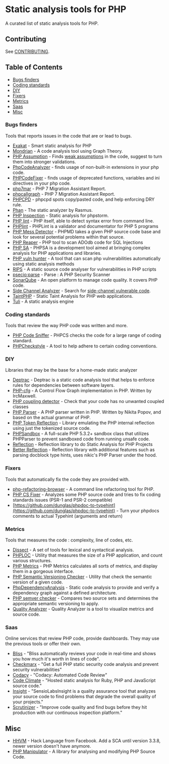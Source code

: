 # Static analysis tools for PHP 

A curated list of static analysis tools for PHP.

## Contributing
See [CONTRIBUTING](https://github.com/exakat/php-static-analysis-tools/blob/master/CONTRIBUTING.md).

## Table of Contents

* [Bugs finders](#bugs-finders)
* [Coding standards](#coding-standards)
* [DIY](#dyi)
* [Fixers](#fixers)
* [Metrics](#metrics)
* [Saas](#saas)
* [Misc](#misc)


### Bugs finders
Tools that reports issues in the code that are or lead to bugs. 

* [Exakat](http://www.exakat.io/) - Smart static analysis for PHP
* [Mondrian](https://github.com/Trismegiste/Mondrian) - A code analysis tool using Graph Theory.
* [PHP Assumption](https://github.com/rskuipers/php-assumptions.git) - Finds <a href="http://rskuipers.com/entry/from-assumptions-to-assertions">weak assumptions</a> in the code, suggest to turn them into stronger validations.
* [PhpCodeAnalyzer](https://github.com/wapmorgan/PhpCodeAnalyzer.git) - finds usage of non-built-in extensions in your php code.
* [PHPCodeFixer](https://github.com/wapmorgan/PhpCodeFixer) -  finds usage of deprecated functions, variables and ini directives in your php code.
* [php7mar](https://github.com/Alexia/php7mar) - PHP 7 Migration Assistant Report.
* [phpcallgraph](http://phpcallgraph.sourceforge.net/) - PHP 7 Migration Assistant Report.
* [PHPCPD](https://github.com/sebastianbergmann/phpcpd) - phpcpd spots copy/pasted code, and help enforcing DRY rule.
* [Phan](https://github.com/etsy/phan) - The static analyzer by Rasmus. 
* [PHP Inspection](https://plugins.jetbrains.com/plugin/7622?pr=idea) - Static analysis for phpstorm. 
* [PHP lint](http://php.net/manual/en/features.commandline.options.php) - PHP itself, able to detect syntax error from command line. 
* [PHPlint](http://www.icosaedro.it/phplint/) - PHPLint is a validator and documentator for PHP 5 programs
* [PHP Mess Detector](http://phpmd.org/) - PHPMD takes a given PHP source code base and look for several potential problems within that source.
* [PHP Reaper](https://github.com/emanuil/php-reaper.git) - PHP tool to scan ADOdb code for SQL Injections
* [PHP SA](https://github.com/ovr/phpsa) - PHPSA is a development tool aimed at bringing complex analysis for PHP applications and libraries.
* [PHP vuln hunter](https://github.com/OneSourceCat/phpvulhunter) - A tool that can scan php vulnerabilities automatically using static analysis methods
* [RIPS](http://rips-scanner.sourceforge.net/) - A static source code analyser for vulnerabilities in PHP scripts
* [psecio:parse](https://github.com/psecio/parse.git) - Parse : A PHP Security Scanner
* [SonarQube](http://www.sonarqube.org/) - An open platform to manage code quality. It covers PHP code.
* [Side Channel Analyzer](https://github.com/olivo/side-channel-analyzer) - Search for <a href="https://en.wikipedia.org/wiki/Side-channel_attack">side-channel vulnerable code</a>.
* [TaintPHP](https://github.com/olivo/TaintPHP.git) - Static Taint Analysis for PHP web applications. 
* [Tuli](https://github.com/ircmaxell/Tuli) - A static analysis engine

### Coding standards 

Tools that review the way PHP code was written and more. 

* [PHP Code Sniffer](https://github.com/squizlabs/PHP_CodeSniffer) - PHPCS checks the code for a large range of coding standard.
* [PHPCheckstyle](https://github.com/PHPCheckstyle/phpcheckstyle) - A tool to help adhere to certain coding conventions.

### DIY

Libraries that may be the base for a home-made static analyzer

* [Deptrac](https://github.com/sensiolabs-de/deptrac.git) - Deptrac is a static code analysis tool that helps to enforce rules for dependencies between software layers.
* [PHP-cfg](https://github.com/ircmaxell/php-cfg) - A Control Flow Graph implementation in PHP. Written by IrcMaxwell. 
* [PHP coupling detector](https://github.com/akeneo/php-coupling-detector) - Check that your code has no unwanted coupled classes
* [PHP Parser](https://github.com/nikic/PHP-Parser) - A PHP parser written in PHP. Written by Nikita Popov, and based on the actual grammar of PHP.
* [PHP Token Reflection](https://github.com/Andrewsville/PHP-Token-Reflection) - Library emulating the PHP internal reflection using just the tokenized source code. 
* [PHPSandbox](https://github.com/fieryprophet/php-sandbox) - A full-scale PHP 5.3.2+ sandbox class that utilizes PHPParser to prevent sandboxed code from running unsafe code.
* [Reflection](https://github.com/phpDocumentor/Reflection.git) - Reflection library to do Static Analysis for PHP Projects
* [Better Reflection](https://github.com/Roave/BetterReflection) - Reflection library with additional features such as parsing docblock type hints, uses nikic's PHP Parser under the hood.


### Fixers

Tools that automatically fix the code they are provided with. 

* [php-refactoring-browser](https://github.com/QafooLabs/php-refactoring-browser) - A command line refactoring tool for PHP. 
* [PHP CS Fixer](https://github.com/FriendsOfPHP/PHP-CS-Fixer) - Analyzes some PHP source code and tries to fix coding standards issues (PSR-1 and PSR-2 compatible)
* [https://github.com/dunglas/phpdoc-to-typehint](https://github.com/dunglas/phpdoc-to-typehint) - Turn your phpdocs comments to actual Typehint (arguments and return)

### Metrics

Tools that measures the code : complexity, line of codes, etc. 

* [Dissect](https://github.com/jakubledl/dissect) - A set of tools for lexical and syntactical analysis.
* [PHPLOC](https://github.com/sebastianbergmann/phploc) - Utility that measures the size of a PHP application, and count various structures.
* [PHP Metrics](https://github.com/Halleck45/PhpMetrics) - PHP Metrics calculates all sorts of metrics, and display them in a gorgeous interface.
* [PHP Semantic Versioning Checker](https://github.com/tomzx/php-semver-checker) - Utility that check the semantic version of a given code.
* [PhpDependencyAnalysis](https://github.com/mamuz/PhpDependencyAnalysis) - Static code analysis to provide and verify a dependency graph against a defined architecture.
* [PHP semver checker](https://github.com/tomzx/php-semver-checker) - Compares two source sets and determines the appropriate semantic versioning to apply.
* [Quality Analyzer](https://github.com/Qafoo/QualityAnalyzer.git) - Quality Analyzer is a tool to visualize metrics and source code. 

### Saas

Online services that review PHP code, provide dashboards. They may use the previous tools or offer their own.

* [Bliss](https://blissai.com/index.html) - "Bliss automatically reviews your code in real-time and shows you how much it's worth in lines of code".
* [Checkmarx](http://lp.checkmarx.com/php-code-analysis/) - "Get a full PHP  static security code analysis and prevent security vulnerabilities"
* [Codacy](https://www.codacy.com/) - "Codacy: Automated Code Review"
* [Code Climate](https://codeclimate.com) - "Hosted static analysis for Ruby, PHP and JavaScript source code."
* [Insight](https://insight.sensiolabs.com/) - "SensioLabsInsight is a quality assurance tool that analyzes your source code to find problems that degrade the overall quality of your projects."
* [Scrutinizer](https://scrutinizer-ci.com/) - "Improve code quality and find bugs before they hit production with our continuous inspection platform."

## Misc

* [HHVM](http://hhvm.com/) - Hack Language from Facebook. Add a SCA until version 3.3.8, newer version doesn't have anymore.
* [PHP Manipulator](https://github.com/schmittjoh/php-manipulator) - A library for analysing and modifying PHP Source Code.

